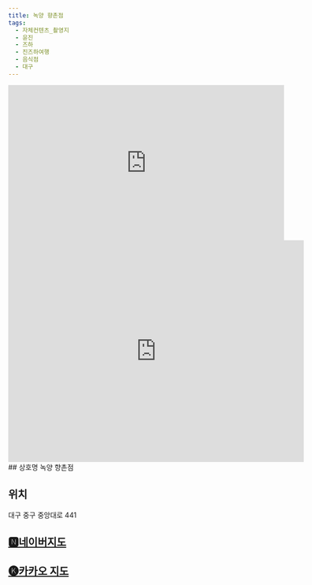 ```yaml
---
title: 녹양 향촌점
tags:
  - 자체컨텐츠_촬영지
  - 윤진
  - 즈하
  - 진즈하여행
  - 음식점
  - 대구
---
```

<iframe width="560" height="315" src="https://www.youtube.com/embed/plWWli77fes?si=EXPhFhgezmHX-BcF" title="YouTube video player" frameborder="0" allow="accelerometer; autoplay; clipboard-write; encrypted-media; gyroscope; picture-in-picture; web-share" referrerpolicy="strict-origin-when-cross-origin" allowfullscreen></iframe>

<iframe src="https://www.google.com/maps/embed?pb=!1m18!1m12!1m3!1d3233.039509653239!2d128.5914938633277!3d35.872548619322934!2m3!1f0!2f0!3f0!3m2!1i1024!2i768!4f13.1!3m3!1m2!1s0x3565e32c23a53e57%3A0x5c5739edf3932daa!2z64W57JaRIO2Wpey0jOygkA!5e0!3m2!1sko!2skr!4v1741355637153!5m2!1sko!2skr" width="600" height="450" style="border:0;" allowfullscreen="" loading="lazy" referrerpolicy="no-referrer-when-downgrade"></iframe>
## 상호명
녹양 향촌점

## 위치
대구 중구 중앙대로 441


## [🅽네이버지도](https://naver.me/xHgIsgh8)

## [🅚카카오 지도](https://place.map.kakao.com/25037322)